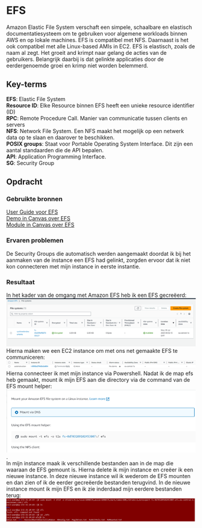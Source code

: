 # EFS
Amazon Elastic File System verschaft een simpele, schaalbare en elastisch documentatiesysteem om te gebruiken voor algemene workloads binnen AWS en op lokale machines. EFS is compatibel met NFS. Daarnaast is het ook compatibel met alle Linux-based AMIs in EC2. EFS is elastisch, zoals de naam al zegt. Het groeit and krimpt naar gelang de acties van de gebruikers. Belangrijk daarbij is dat gelinkte applicaties door de eerdergenoemde groei en krimp niet worden belemmerd. 

## Key-terms
**EFS**: Elastic File System  
**Resource ID**: Elke Resource binnen EFS heeft een unieke resource identifier (ID)  
**RPC**: Remote Procedure Call. Manier van communicatie tussen clients en servers  
**NFS**: Network File System. Een NFS maakt het mogelijk op een netwerk data op te slaan en daarover te beschikken.  
**POSIX groups**: Staat voor Portable Operating System Interface. Dit zijn een aantal standaarden die de API bepalen.  
**API**: Application Programming Interface.  
**SG**: Security Group  

## Opdracht
### Gebruikte bronnen
[User Guide voor EFS](https://docs.aws.amazon.com/efs/latest/ug/whatisefs.html)  
[Demo in Canvas over EFS](https://awsrestart.instructure.com/courses/1943/pages/elastic-file-system-efs-demonstration?module_item_id=1270885)  
[Module in Canvas over EFS](https://awsrestart.vitalsource.com/reader/books/W10D4035V3/pageid/3)  
### Ervaren problemen
De Security Groups die automatisch werden aangemaakt doordat ik bij het aanmaken van de instance een EFS had gelinkt, zorgden ervoor dat ik niet kon connecteren met mijn instance in eerste instantie. 

### Resultaat
In het kader van de omgang met Amazon EFS heb ik een EFS gecreëerd: ![](/00_includes/05_AWS/EFS/CaptureCreationEFS.PNG)  
Hierna maken we een EC2 instance om met ons net gemaakte EFS te communiceren: ![](/00_includes/05_AWS/EFS/CaptureCreationInstance1.PNG)
Hierna connecteer ik met mijn instance via Powershell. Nadat ik de map efs heb gemaakt, mount ik mijn EFS aan die directory via de command van de EFS mount helper: ![Alt text](/00_includes/05_AWS/EFS/CaptureMountingEFSinstance1.PNG).  
In mijn instance maak ik verschillende bestanden aan in de map die waaraan de EFS gemount is. Hierna delete ik mijn instance en creëer ik een nieuwe instance. In deze nieuwe instance wil ik wederom de EFS mounten en dan zien of ik de eerder gecreëerde bestanden terugvind. In de nieuwe instance mount ik mijn EFS en ik zie inderdaad mijn eerdere bestanden terug: ![Alt text](/00_includes/05_AWS/EFS/CaptureEFSinInstance2.PNG)
